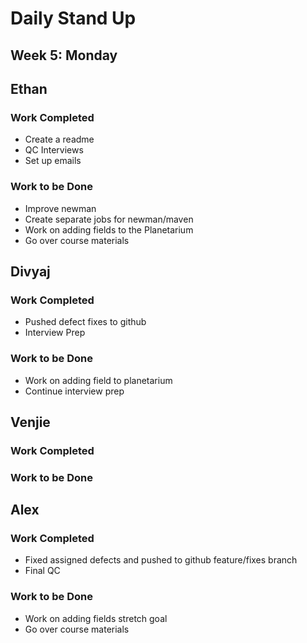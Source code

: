 # Daily Stand Up
## Week 5: Monday

## Ethan

### Work Completed

- Create a readme
- QC Interviews
- Set up emails

### Work to be Done

- Improve newman
- Create separate jobs for newman/maven
- Work on adding fields to the Planetarium
- Go over course materials

## Divyaj

### Work Completed

- Pushed defect fixes to github
- Interview Prep

### Work to be Done

- Work on adding field to planetarium
- Continue interview prep

## Venjie

### Work Completed



### Work to be Done



## Alex

### Work Completed
- Fixed assigned defects and pushed to github feature/fixes branch
- Final QC

### Work to be Done
- Work on adding fields stretch goal
- Go over course materials
